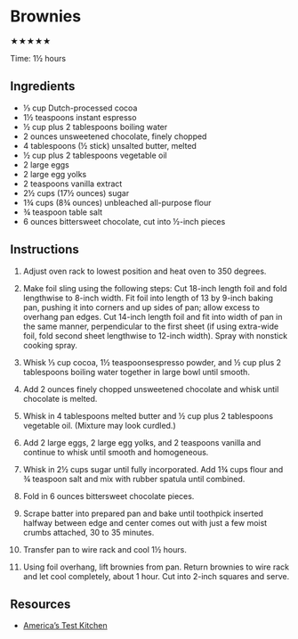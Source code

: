 # Brownies

★★★★★

Time: 1½ hours

## Ingredients

* ⅓ cup Dutch-processed cocoa
* 1½ teaspoons instant espresso
* ½ cup plus 2 tablespoons boiling water
* 2 ounces unsweetened chocolate, finely chopped
* 4 tablespoons (½ stick) unsalted butter, melted
* ½ cup plus 2 tablespoons vegetable oil
* 2 large eggs
* 2 large egg yolks
* 2 teaspoons vanilla extract
* 2½ cups (17½ ounces) sugar
* 1¾ cups (8¾ ounces) unbleached all-purpose flour
* ¾ teaspoon table salt
* 6 ounces bittersweet chocolate, cut into ½-inch pieces

## Instructions

1. Adjust oven rack to lowest position and heat oven to 350 degrees.

2. Make foil sling using the following steps: Cut 18-inch length foil and fold lengthwise to 8-inch width. Fit foil into length of 13 by 9-inch baking pan, pushing it into corners and up sides of pan; allow excess to overhang pan edges. Cut 14-inch length foil and fit into width of pan in the same manner, perpendicular to the first sheet (if using extra-wide foil, fold second sheet lengthwise to 12-inch width). Spray with nonstick cooking spray.

3. Whisk ⅓ cup cocoa, 1½ teaspoonsespresso powder, and ½ cup plus 2 tablespoons boiling water together in large bowl until smooth.

4. Add 2 ounces finely chopped unsweetened chocolate and whisk until chocolate is melted.

5. Whisk in 4 tablespoons melted butter and ½ cup plus 2 tablespoons vegetable oil. (Mixture may look curdled.)

6. Add 2 large eggs, 2 large egg yolks, and 2 teaspoons vanilla and continue to whisk until smooth and homogeneous.

7. Whisk in 2½ cups sugar until fully incorporated. Add 1¾ cups flour and ¾ teaspoon salt and mix with rubber spatula until combined.

8. Fold in 6 ounces bittersweet chocolate pieces.

9. Scrape batter into prepared pan and bake until toothpick inserted halfway between edge and center comes out with just a few moist crumbs attached, 30 to 35 minutes.

10. Transfer pan to wire rack and cool 1½ hours.

11. Using foil overhang, lift brownies from pan. Return brownies to wire rack and let cool completely, about 1 hour. Cut into 2-inch squares and serve.

## Resources

* [America’s Test Kitchen](https://www.americastestkitchen.com/recipes/5873-chewy-brownies)
